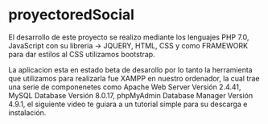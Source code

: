 # proyectoredSocial
El desarrollo de este proyecto se realizo mediante los lenguajes PHP 7.0, JavaScript con su libreria -> JQUERY, HTML, CSS
y como FRAMEWORK para dar estilos al CSS utilizamos bootstrap.

La aplicacion esta en estado beta de desarollo por lo tanto la herramienta que utilizamos para realizarla fue XAMPP en nuestro 
ordenador, la cual trae una serie de componenetes como Apache Web Server Versión 2.4.41,   MySQL Database Versión 8.0.17, 
phpMyAdmin Database Manager Versión 4.9.1, el siguiente video te guiara a un tutorial simple para su descarga e instalación.
